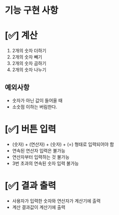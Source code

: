 # 기능 구현 사항

# [✅] 계산
1. 2개의 숫자 더하기
2. 2개의 숫자 빼기
3. 2개의 숫자 곱하기
4. 2개의 숫자 나누기

## 예외사항
- 숫자가 아닌 값이 들어올 때
- 소숫점 이하는 버림한다.


# [✅] 버튼 입력
- (숫자) + (연산자) + (숫자) + (=) 형태로 입력되어야 함
- 연속된 연산자 입력은 불가능
- 연산자부터 입력하는 것 불가능
- 3번 초과의 연속된 숫자 입력 불가능

# [✅] 결과 출력
- 사용자가 입력한 숫자와 연산자가 계산기에 출력
- 계산 결과값이 계산기에 출력